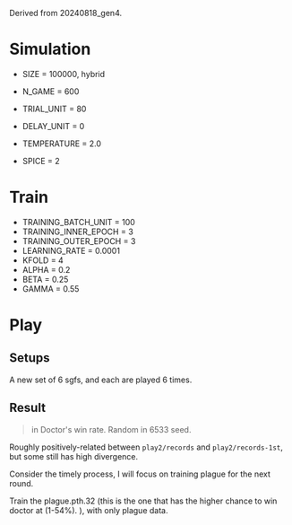 Derived from 20240818_gen4.

# Simulation

* SIZE = 100000, hybrid
* N_GAME = 600

* TRIAL_UNIT = 80
* DELAY_UNIT = 0 
* TEMPERATURE = 2.0
* SPICE = 2

# Train

* TRAINING_BATCH_UNIT = 100
* TRAINING_INNER_EPOCH = 3
* TRAINING_OUTER_EPOCH = 3
* LEARNING_RATE = 0.0001
* KFOLD = 4
* ALPHA = 0.2
* BETA = 0.25
* GAMMA = 0.55

# Play

## Setups

A new set of 6 sgfs, and each are played 6 times.

## Result

> in Doctor's win rate.
> Random in 6533 seed.

Roughly positively-related between `play2/records` and `play2/records-1st`, but some still has high divergence.

Consider the timely process, I will focus on training plague for the next round.

Train the plague.pth.32 (this is the one that has the higher chance to win doctor at (1-54%). ), with only plague data.

